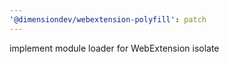 ```yaml
---
'@dimensiondev/webextension-polyfill': patch
---
```


implement module loader for WebExtension isolate
